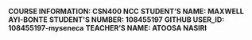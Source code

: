 **COURSE INFORMATION: CSN400 NCC**
**STUDENT’S NAME: MAXWELL AYI-BONTE**
**STUDENT'S NUMBER: 108455197** 
**GITHUB USER_ID: 108455197-myseneca**
**TEACHER’S NAME: ATOOSA NASIRI**
